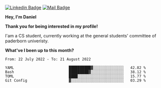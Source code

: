 [![Linkedin Badge](https://img.shields.io/badge/-LinkedIn-0e76a8?style=flat-square&logo=Linkedin&logoColor=white)](https://www.linkedin.com/in/daniel-negi-592ba3223/)
[![Mail Badge](https://img.shields.io/badge/Gmail-D14836?style=flat-square&logo=gmail&logoColor=white)](mailto:daniel.ravi.negi@googlemail.com)

**Hey, I'm Daniel**

**Thank you for being interested in my profile!**

I'am a CS student, currently working at the general students' committee of paderborn univeristy.

**What've I been up to this month?** 

<!--START_SECTION:waka-->

```text
From: 22 July 2022 - To: 21 August 2022

YAML                         ██████████▓░░░░░░░░░░░░░░   42.82 %
Bash                         █████████▓░░░░░░░░░░░░░░░   38.12 %
TOML                         ████░░░░░░░░░░░░░░░░░░░░░   15.77 %
Git Config                   ▓░░░░░░░░░░░░░░░░░░░░░░░░   03.29 %
```

<!--END_SECTION:waka-->
